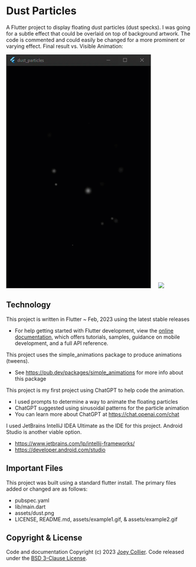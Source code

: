 # Dust Particles

A Flutter project to display floating dust particles (dust specks). I was going for a subtle effect that could be overlaid on top of background artwork.  The code is commented and could easily be changed for a more prominent or varying effect.  Final result vs. Visible Animation:

![](https://github.com/joeycollier/dust_particles/blob/main/assets/example1.gif)
&nbsp;&nbsp;&nbsp;
![](https://github.com/joeycollier/dust_particles/blob/main/assets/example2.gif)

## Technology

This project is written in Flutter ~ Feb, 2023 using the latest stable releases
* For help getting started with Flutter development, view the
[online documentation](https://docs.flutter.dev/), which offers tutorials,
samples, guidance on mobile development, and a full API reference.

This project uses the simple_animations package to produce animations (tweens).
* See https://pub.dev/packages/simple_animations for more info about this package

This project is my first project using ChatGPT to help code the animation.
* I used prompts to determine a way to animate the floating particles
* ChatGPT suggested using sinusoidal patterns for the particle animation
* You can learn more about ChatGPT at https://chat.openai.com/chat

I used JetBrains IntelliJ IDEA Ultimate as the IDE for this project.  Android Studio is another viable option.
* https://www.jetbrains.com/lp/intellij-frameworks/
* https://developer.android.com/studio

## Important Files
This project was built using a standard flutter install.  The primary files added or changed are as follows:
* pubspec.yaml
* lib/main.dart
* assets/dust.png
* LICENSE, README.md, assets/example1.gif, & assets/example2.gif

## Copyright & License
Code and documentation Copyright (c) 2023 <a href="https://joeycollier.com/">Joey Collier</a>. Code released under the <a href="https://github.com/joeycollier/dust_particles/blob/main/LICENSE">BSD 3-Clause License</a>.
